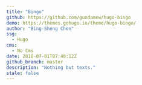 ```yaml
---
title: "Bingo"
github: https://github.com/gundamew/hugo-bingo
demo: https://themes.gohugo.io/theme/hugo-bingo/
author: "Bing-Sheng Chen"
ssg:
  - Hugo
cms:
  - No Cms
date: 2018-07-01T07:40:12Z
github_branch: master
description: "Nothing but texts."
stale: false
---
```

